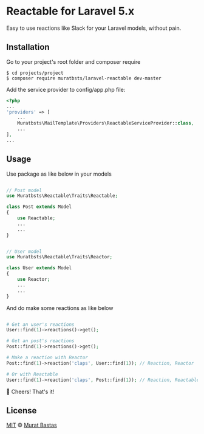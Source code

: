 # Reactable for Laravel 5.x

Easy to use reactions like Slack for your Laravel models, without pain.

## Installation

Go to your project's root folder and composer require

    $ cd projects/project
    $ composer require muratbsts/laravel-reactable dev-master

Add the service provider to config/app.php file:

```php
<?php
...
'providers' => [
    ...
    Muratbsts\MailTemplate\Providers\ReactableServiceProvider::class,
    ...
],
...
```

## Usage

Use package as like below in your models

```php

// Post model
use Muratbsts\Reactable\Traits\Reactable;

class Post extends Model
{
    use Reactable;
    ...
    ...
}


// User model
use Muratbsts\Reactable\Traits\Reactor;

class User extends Model
{
    use Reactor;
    ...
    ...
}
```

And do make some reactions as like below

```php

# Get an user's reactions
User::find(1)->reactions()->get();

# Get an post's reactions
Post::find(1)->reactions()->get();

# Make a reaction with Reactor
Post::find(1)->reaction('claps', User::find(1)); // Reaction, Reactor

# Or with Reactable
User::find(1)->reaction('claps', Post::find(1)); // Reaction, Reactable
```

🎉 Cheers! That's it!

## License

[MIT](./LICENSE) © [Murat Bastas](http://muratbt.com)
